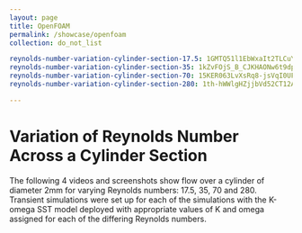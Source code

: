 ```yaml
---
layout: page
title: OpenFOAM
permalink: /showcase/openfoam
collection: do_not_list

reynolds-number-variation-cylinder-section-17.5: 1GMTQ51l1EbWxaIt2TLCuYibVnuTsmzhm/preview
reynolds-number-variation-cylinder-section-35: 1kZvFOjS_B_CJKHAONw6t9dpSM2K_mI8d/preview
reynolds-number-variation-cylinder-section-70: 15KER063LvXsRq8-jsVqI0UFbcQ0gD_sX/preview
reynolds-number-variation-cylinder-section-280: 1th-hWWlgHZjjbVd52CT12AiV0XApeXXL/preview

---
```


# Variation of Reynolds Number Across a Cylinder Section
The following 4 videos and screenshots show flow over a cylinder of diameter 2mm for varying Reynolds numbers: 17.5, 35, 70 and 280. Transient simulations were set up for each of the simulations with the K-omega SST model deployed with appropriate values of K and omega assigned for each of the differing Reynolds numbers.

